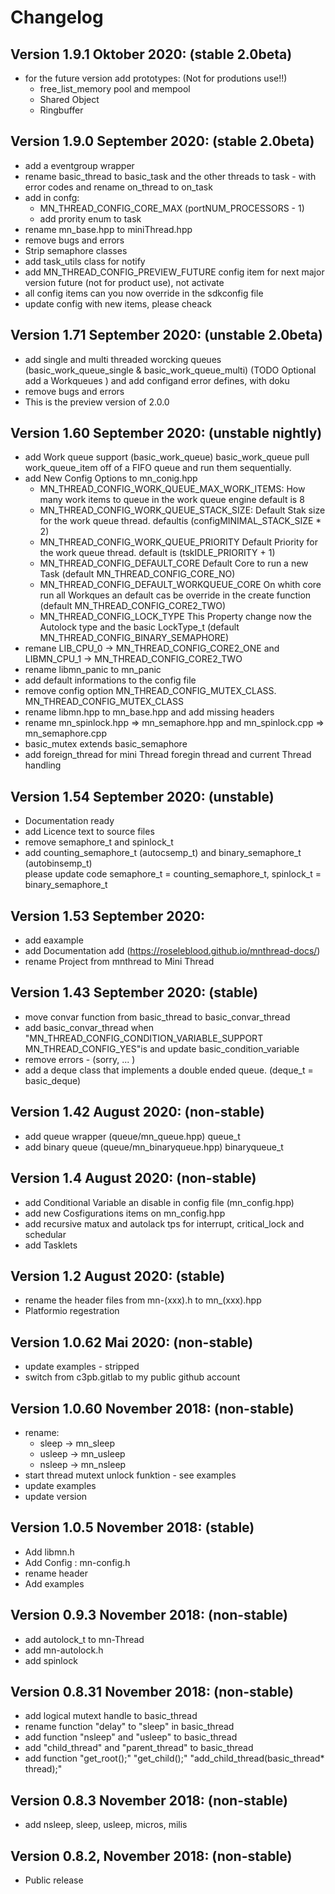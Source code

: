 # Changelog

## Version 1.9.1 Oktober 2020: (stable 2.0beta) 
* for the future version add prototypes: (Not for produtions use!!)
  * free_list_memory pool and mempool
  * Shared Object 
  * Ringbuffer
  
  
## Version 1.9.0 September 2020: (stable 2.0beta)
* add a eventgroup wrapper
* rename basic_thread to basic_task and the other threads to task - with error codes and 
  rename on_thread to on_task
* add in confg:
    * MN_THREAD_CONFIG_CORE_MAX   (portNUM_PROCESSORS - 1)
    * add prority enum to task
* rename mn_base.hpp to miniThread.hpp
* remove bugs and errors
* Strip semaphore classes 
* add task_utils class for notify
* add MN_THREAD_CONFIG_PREVIEW_FUTURE config item for next major version future (not for product use), not activate
* all config items can you now override in the sdkconfig file
* update config with new items, please cheack 

## Version 1.71 September 2020: (unstable 2.0beta)
* add single and multi threaded worcking queues (basic_work_queue_single & basic_work_queue_multi) 
    (TODO Optional add a Workqueues ) and add configand error defines, with doku
* remove bugs and errors
* This is the preview version of 2.0.0
  
## Version 1.60 September 2020: (unstable nightly)
* add Work queue support (basic_work_queue) basic_work_queue pull work_queue_item off of a FIFO queue and 
  run them sequentially.  
* add New Config Options to mn_conig.hpp
    * MN_THREAD_CONFIG_WORK_QUEUE_MAX_WORK_ITEMS: How many work items to queue in the work queue engine default is 8
    * MN_THREAD_CONFIG_WORK_QUEUE_STACK_SIZE: Default Stak size for the work queue thread. defaultis (configMINIMAL_STACK_SIZE * 2)
    * MN_THREAD_CONFIG_WORK_QUEUE_PRIORITY Default Priority for the work queue thread. default is (tskIDLE_PRIORITY + 1)
    * MN_THREAD_CONFIG_DEFAULT_CORE Default Core to run a new Task (default MN_THREAD_CONFIG_CORE_NO)
    * MN_THREAD_CONFIG_DEFAULT_WORKQUEUE_CORE On whith core run all Workques an default  cas be override in the create function (default MN_THREAD_CONFIG_CORE2_TWO)
    * MN_THREAD_CONFIG_LOCK_TYPE This Property change now the Autolock type and the basic LockType_t (default MN_THREAD_CONFIG_BINARY_SEMAPHORE)
* remane LIB_CPU_0 -> MN_THREAD_CONFIG_CORE2_ONE and LIBMN_CPU_1 -> MN_THREAD_CONFIG_CORE2_TWO
* rename libmn_panic to mn_panic
* add default informations to the config file 
* remove config option MN_THREAD_CONFIG_MUTEX_CLASS. MN_THREAD_CONFIG_MUTEX_CLASS 
* rename libmn.hpp to mn_base.hpp and add missing headers 
* rename mn_spinlock.hpp => mn_semaphore.hpp and mn_spinlock.cpp => mn_semaphore.cpp
* basic_mutex extends basic_semaphore
* add foreign_thread for mini Thread foregin thread and current Thread handling

## Version 1.54 September 2020: (unstable)
* Documentation ready
* add Licence text to source files
* remove semaphore_t and spinlock_t
* add counting_semaphore_t (autocsemp_t) and binary_semaphore_t (autobinsemp_t)  
please update code semaphore_t = counting_semaphore_t, spinlock_t = binary_semaphore_t
                          
## Version 1.53 September 2020: 
* add eaxample
* add Documentation add (https://roseleblood.github.io/mnthread-docs/)
* rename Project from mnthread to Mini Thread

## Version 1.43 September 2020:  (stable)
* move convar function from basic_thread to basic_convar_thread 
* add basic_convar_thread when "MN_THREAD_CONFIG_CONDITION_VARIABLE_SUPPORT  MN_THREAD_CONFIG_YES"is and update basic_condition_variable
* remove errors - (sorry, ... )
* add a deque class that implements a double ended queue. (deque_t = basic_deque)
                  
## Version 1.42 August 2020: (non-stable)
* add queue wrapper (queue/mn_queue.hpp) queue_t
* add binary queue (queue/mn_binaryqueue.hpp) binaryqueue_t

## Version 1.4 August 2020: (non-stable)
* add Conditional Variable an disable in config file (mn_config.hpp)
* add new Cosfigurations items on mn_config.hpp
* add recursive matux and autolack tps for interrupt, critical_lock and schedular
* add Tasklets

## Version 1.2 August 2020: (stable)
* rename the header files from mn-(xxx).h to mn_(xxx).hpp
* Platformio regestration

## Version 1.0.62 Mai 2020:  (non-stable)
* update examples - stripped
* switch from c3pb.gitlab to my public github account

## Version 1.0.60 November 2018: (non-stable)
* rename:
    * sleep -> mn_sleep
    * usleep -> mn_usleep
    * nsleep -> mn_nsleep
* start thread mutext unlock funktion - see examples
* update examples
* update version
## Version 1.0.5 November 2018: (stable)
* Add libmn.h
* Add Config : mn-config.h
* rename header
* Add examples

## Version 0.9.3 November 2018: (non-stable)
* add autolock_t to mn-Thread
* add mn-autolock.h
* add spinlock

## Version 0.8.31 November 2018: (non-stable)
* add logical mutext handle to basic_thread
* rename function "delay" to "sleep" in basic_thread
* add function "nsleep" and "usleep" to basic_thread
* add "child_thread" and "parent_thread" to basic_thread
* add function "get_root();" "get_child();" "add_child_thread(basic_thread* thread);"

## Version 0.8.3 November 2018: (non-stable)
* add nsleep, sleep, usleep, micros, milis


## Version 0.8.2, November 2018: (non-stable)
* Public release
